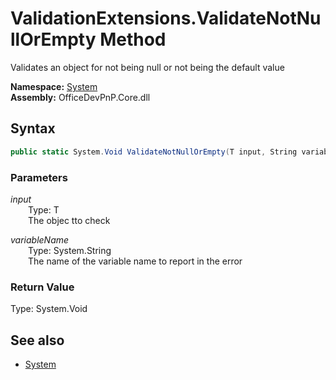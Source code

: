 # ValidationExtensions.ValidateNotNullOrEmpty Method  
Validates an object for not being null or not being the default value  

**Namespace:** [System](System.md)  
**Assembly:** OfficeDevPnP.Core.dll  
## Syntax
```C#
public static System.Void ValidateNotNullOrEmpty(T input, String variableName)
```
### Parameters
*input*  
&emsp;&emsp;Type: T  
&emsp;&emsp;The objec tto check  
  
*variableName*  
&emsp;&emsp;Type: System.String  
&emsp;&emsp;The name of the variable name to report in the error  
  
### Return Value
Type: System.Void  

## See also
- [System](System.md)

